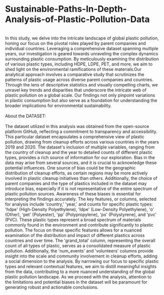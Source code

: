 # Sustainable-Paths-In-Depth-Analysis-of-Plastic-Pollution-Data
<br>
In this study, we delve into the intricate landscape of global plastic pollution, honing our focus on the pivotal roles played by parent companies and individual countries. Leveraging a comprehensive dataset spanning multiple years, our investigation is geared towards unraveling the complex dynamics surrounding plastic consumption. By meticulously examining the distribution of various plastic types, including HDPE, LDPE, PET, and more, we aim to shed light on the environmental ramifications of these materials.Our analytical approach involves a comparative study that scrutinizes the patterns of plastic usage across diverse parent companies and countries. Through the lens of descriptive statistics and visually compelling charts, we unravel key trends and disparities that underscore the intricate web of plastic pollution on a global scale. Our findings not only pinpoint variations in plastic consumption but also serve as a foundation for understanding the broader implications for environmental sustainability.
<br>
<br>
About the DATASET: 
<br>
<br>
The dataset utilized in this analysis was obtained from the open-source platform GitHub, reflecting a commitment to transparency and accessibility. This particular dataset encapsulates a comprehensive view of plastic pollution, drawing from cleanup efforts across various countries in the years 2019 and 2020. The dataset's inclusion of multiple variables, ranging from the country of cleanup and the year to detailed counts of different plastic types, provides a rich source of information for our exploration. Bias in the data may arise from several sources, and it is crucial to acknowledge these potential influences. One source of bias could be the geographic distribution of cleanup efforts, as certain regions may be more actively involved in plastic cleanup initiatives than others. Additionally, the choice of parent companies and the type of plastics included in the dataset may introduce bias, especially if it is not representative of the entire spectrum of plastic pollution sources. Awareness of these biases is essential for interpreting the findings accurately. The key features, or columns, selected for analysis include 'country,' 'year,' and counts for specific plastic types: 'hdpe' (High-Density Polyethylene), 'ldpe' (Low-Density Polyethylene), 'o' (Other), 'pet' (Polyester), 'pp' (Polypropylene), 'ps' (Polystyrene), and 'pvc' (PVC). These plastic types represent a broad spectrum of materials commonly found in the environment and contribute significantly to plastic pollution. The focus on these specific features allows for a nuanced examination of the distribution and impact of different plastics across countries and over time. The 'grand_total' column, representing the overall count of all types of plastic, serves as a consolidated measure of plastic pollution. Additionally, the 'num_events' and 'volunteers' columns provide insight into the scale and community involvement in cleanup efforts, adding a social dimension to the analysis. By narrowing our focus to specific plastic types and relevant contextual features, we aim to distill meaningful insights from the data, contributing to a more nuanced understanding of the global plastic pollution landscape. As we proceed with the analysis, attention to the limitations and potential biases in the dataset will be paramount for generating robust and actionable conclusions.

